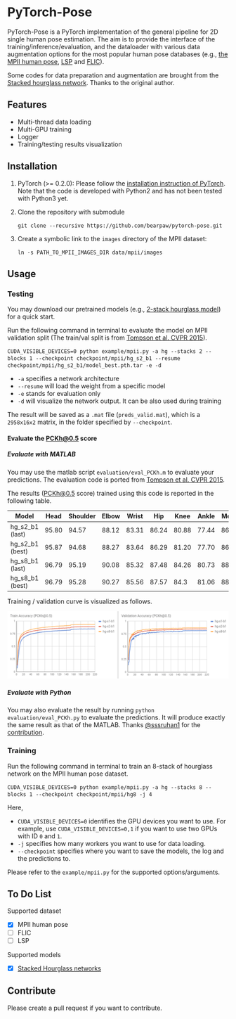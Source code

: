 # PyTorch-Pose

PyTorch-Pose is a PyTorch implementation of the general pipeline for 2D single human pose estimation. The aim is to provide the interface of the training/inference/evaluation, and the dataloader with various data augmentation options for the most popular human pose databases (e.g., [the MPII human pose](http://human-pose.mpi-inf.mpg.de), [LSP](http://www.comp.leeds.ac.uk/mat4saj/lsp.html) and [FLIC](http://bensapp.github.io/flic-dataset.html)).

Some codes for data preparation and augmentation are brought from the [Stacked hourglass network](https://github.com/anewell/pose-hg-train). Thanks to the original author. 

## Features
- Multi-thread data loading
- Multi-GPU training
- Logger
- Training/testing results visualization

## Installation
1. PyTorch (>= 0.2.0): Please follow the [installation instruction of PyTorch](http://pytorch.org/). Note that the code is developed with Python2 and has not been tested with Python3 yet.

2. Clone the repository with submodule
   ```
   git clone --recursive https://github.com/bearpaw/pytorch-pose.git
   ```

3. Create a symbolic link to the `images` directory of the MPII dataset:
   ```
   ln -s PATH_TO_MPII_IMAGES_DIR data/mpii/images
   ```

## Usage

### Testing
You may download our pretrained models (e.g., [2-stack hourglass model](https://drive.google.com/drive/folders/0B63t5HSgY4SQQ2FBRE5rQ2EzbjQ?usp=sharing)) for a quick start.

Run the following command in terminal to evaluate the model on MPII validation split (The train/val split is from [Tompson et al. CVPR 2015](http://www.cims.nyu.edu/~tompson/data/mpii_valid_pred.zip)).
```
CUDA_VISIBLE_DEVICES=0 python example/mpii.py -a hg --stacks 2 --blocks 1 --checkpoint checkpoint/mpii/hg_s2_b1 --resume checkpoint/mpii/hg_s2_b1/model_best.pth.tar -e -d
```
* `-a` specifies a network architecture
* `--resume` will load the weight from a specific model
* `-e` stands for evaluation only
* `-d` will visualize the network output. It can be also used during training

The result will be saved as a `.mat` file (`preds_valid.mat`), which is a `2958x16x2` matrix, in the folder specified by `--checkpoint`.

#### Evaluate the PCKh@0.5 score

##### Evaluate with MATLAB

You may use the matlab script `evaluation/eval_PCKh.m` to evaluate your predictions. The evaluation code is ported from  [Tompson et al. CVPR 2015](http://www.cims.nyu.edu/~tompson/data/mpii_valid_pred.zip).

The results (PCKh@0.5 score) trained using this code is reported in the following table.


| Model            | Head | Shoulder | Elbow | Wrist | Hip  | Knee  | Ankle | Mean | 
| ---------------- | -----| -------- | ----- | ----- | ---- | ------|------ | ---- |
| hg_s2_b1 (last)  | 95.80| 94.57    | 88.12 | 83.31 | 86.24| 80.88 | 77.44 | 86.76|
| hg_s2_b1 (best)  | 95.87| 94.68    | 88.27 | 83.64 | 86.29| 81.20 | 77.70 | 86.95|
| hg_s8_b1 (last)  | 96.79| 95.19    | 90.08 | 85.32 | 87.48| 84.26 | 80.73 | 88.64|
| hg_s8_b1 (best)  | 96.79|	95.28	 | 90.27 | 85.56 | 87.57| 84.3  | 81.06	| 88.78|

Training / validation curve is visualized as follows.

![curve](data/acc_curve.png)
##### Evaluate with Python

You may also evaluate the result by running `python evaluation/eval_PCKh.py` to evaluate the predictions. It will produce exactly the same result as that of the MATLAB. Thanks [@sssruhan1](https://github.com/sssruhan1) for the [contribution](https://github.com/bearpaw/pytorch-pose/pull/2).

### Training
Run the following command in terminal to train an 8-stack of hourglass network on the MPII human pose dataset.
```
CUDA_VISIBLE_DEVICES=0 python example/mpii.py -a hg --stacks 8 --blocks 1 --checkpoint checkpoint/mpii/hg8 -j 4
```
Here, 
* `CUDA_VISIBLE_DEVICES=0` identifies the GPU devices you want to use. For example, use `CUDA_VISIBLE_DEVICES=0,1` if you want to use two GPUs with ID `0` and `1`. 
* `-j` specifies how many workers you want to use for data loading. 
* `--checkpoint` specifies where you want to save the models, the log and the predictions to.

Please refer to the `example/mpii.py` for the supported options/arguments.

## To Do List
Supported dataset
- [x] MPII human pose
- [ ] FLIC
- [ ] LSP

Supported models
- [x] [Stacked Hourglass networks](https://arxiv.org/abs/1603.06937)

## Contribute
Please create a pull request if you want to contribute.





